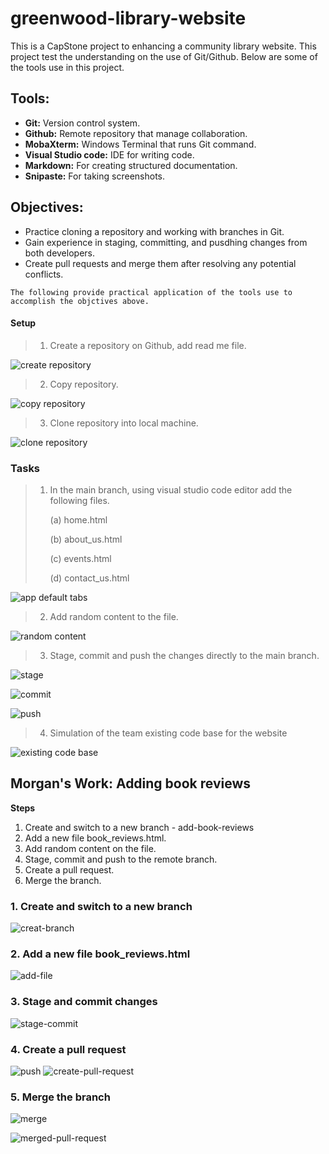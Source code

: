 # greenwood-library-website

This is a CapStone project to enhancing a community library website. This project test the understanding on the use of Git/Github. Below are some of the tools use in this project.

## **Tools:**

+ __Git:__ Version control system.
+ __Github:__ Remote repository that manage collaboration.
+ __MobaXterm:__ Windows Terminal that runs Git command.
+ __Visual Studio code:__ IDE for writing code.
+ __Markdown:__ For creating structured documentation.
+ __Snipaste:__ For taking screenshots.


## **Objectives:**

+ Practice cloning a repository and working with branches in Git.
+ Gain experience in staging, committing, and pusdhing changes from both developers.
+ Create pull requests and merge them after resolving any potential conflicts.

```
The following provide practical application of the tools use to accomplish the objctives above.
```

#### **Setup**

> 1. Create a repository on Github, add read me file.

![create repository](./img/img%201-create-repo.png)

> 2. Copy repository.

![copy repository](./img/img%202%20-copy-repo.png)

> 3. Clone repository into local machine.

![clone repository](./img/img%203%20-%20clone-repo.png)

### **Tasks**

> 1. In the main branch, using visual studio code editor add the following files.
>
>     (a) home.html
> 
>     (b) about_us.html
>
>     (c) events.html
>
>     (d) contact_us.html

![app default tabs](./img/img%204%20-%20home-about-event-contact.png)

> 2. Add random content to the file.

![random content](./img/img%205%20-%20add-random-content-to-file.png)

> 3. Stage, commit and push the changes directly to the main branch.

![stage](./img/img%206%20-%20git-staging.png)

![commit](./img/img%207%20-%20commit-stage.png)

![push](./img/img%208%20-%20git-push.png)

> 4. Simulation of the team existing code base for the website

![existing code base](./img/img%209%20-%20github-repo.png)

## Morgan's Work: Adding book reviews

__Steps__

1. Create and switch to a new branch - add-book-reviews
2. Add a new file book_reviews.html.
3. Add random content on the file.
4. Stage, commit and push to the remote branch.
5. Create a pull request.
6. Merge the branch.

### 1. Create and switch to a new branch
![creat-branch](./img/img%2010%20-%20creaate-branch.png)

### 2. Add a new file book_reviews.html
![add-file](./img/img%2011%20-%20add-book-review.png)

### 3. Stage and commit changes
![stage-commit](./img/img%2012%20-%20staging-commit.png)

### 4. Create a pull request
![push](./img/img%2013%20-%20push-branch.png)
![create-pull-request](./img/img%2014%20-%20create-pull-request.png)

### 5. Merge the branch
![merge](./img/img%2015%20-%20merge-pull-request.png)

![merged-pull-request](./img/img%2016%20-%20pull-request-merged.png)